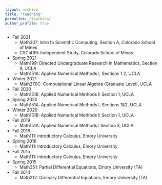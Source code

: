 ```yaml
---
layout: archive
title: "Teaching"
permalink: /teaching/
author_profile: true
---
```


* Fall 2021
	* Math307: Intro to Scientific Computing, Section A, Colorado School of Mines
	* CSCI499: Independent Study, Colorado School of Mines
* Spring 2021
	* Math199: Directed Undergraduate Research in Mathematics, Section 9, UCLA
	* Math151A: Applied Numerical Methods I, Sections 1 2, UCLA
* Winter 2021
	* Math270C: Computational Linear Algebra (Graduate Level), UCLA
* Fall 2020
	* Math151B: Applied Numerical Methods II Section 1, UCLA
* Spring 2020
	* Math151A: Applied Numerical Methods I, Sections 1&2, UCLA
* Winter 2020
	* Math151B: Applied Numerical Methods II Section 1, UCLA
* Fall 2019
	* Math151A: Applied Numerical Methods I Section 3, UCLA
* Fall 2016
	* Math111: Introductory Calculus, Emory University
* Spring 2016
	* Math111: Introductory Calculus, Emory University
* Fall 2015
	* Math111: Introductory Calculus, Emory University
* Spring 2015
	* Math351: Partial Differential Equations, Emory University (TA)
* Fall 2014
	* Math212: Ordinary Differential Equations, Emory University (TA)
